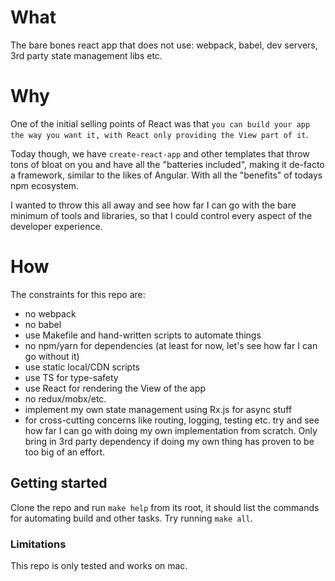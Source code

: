 # What
The bare bones react app that does not use: webpack, babel, dev servers, 3rd party state management libs etc.

# Why
One of the initial selling points of React was that `you can build your app the way you want it, with React only providing the View part of it`.

Today though, we have `create-react-app` and other templates that throw tons of bloat on you and have all the "batteries included", making it de-facto a framework, similar to the likes of Angular. With all the "benefits" of todays npm ecosystem.

I wanted to throw this all away and see how far I can go with the bare minimum of tools and libraries, so that I could control every aspect of the developer experience.

# How
The constraints for this repo are:
- no webpack
- no babel
- use Makefile and hand-written scripts to automate things
- no npm/yarn for dependencies (at least for now, let's see how far I can go without it)
- use static local/CDN scripts
- use TS for type-safety
- use React for rendering the View of the app
- no redux/mobx/etc.
- implement my own state management using Rx.js for async stuff
- for cross-cutting concerns like routing, logging, testing etc. try and see how far I can go with doing my own implementation from scratch. Only bring in 3rd party dependency if doing my own thing has proven to be too big of an effort. 

## Getting started

Clone the repo and run `make help` from its root, it should list the commands for automating build and other tasks. Try running `make all`.

### Limitations
This repo is only tested and works on mac.
